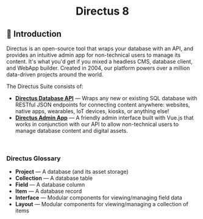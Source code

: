 <h1 align="center">Directus 8</h1>

## 🐰 Introduction

Directus is an open-source tool that wraps your database with an API, and provides an intuitive admin app for non-technical users to manage its content. It's what you'd get if you mixed a headless CMS, database client, and WebApp builder. Created in 2004, our platform powers over a million data-driven projects around the world.

The Directus Suite consists of:

* **[Directus Database API](https://github.com/directus/api)** — Wraps any new or existing SQL database with RESTful JSON endpoints for connecting content anywhere: websites, native apps, wearables, IoT devices, kiosks, or anything else!
* **[Directus Admin App](https://github.com/directus/app)** — A friendly admin interface built with Vue.js that works in conjunction with our API to allow non-technical users to manage database content and digital assets.

<p>&nbsp;</p>

### Directus Glossary

* **Project** — A database (and its asset storage)
* **Collection** — A database table
* **Field** — A database column
* **Item** — A database record
* **Interface** — Modular components for viewing/managing field data
* **Layout** — Modular components for viewing/managing a collection of items
